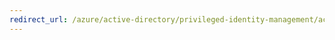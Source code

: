 ```yaml
---
redirect_url: /azure/active-directory/privileged-identity-management/active-directory-securing-privileged-access
---
```

